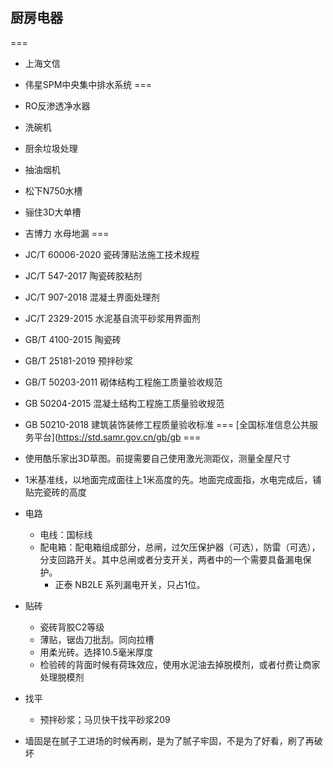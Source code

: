 ## 厨房电器
===
- 上海文信
- 伟星SPM中央集中排水系统
===
- RO反渗透净水器
- 洗碗机
- 厨余垃圾处理
- 抽油烟机
- 松下N750水槽
- 骊住3D大单槽
- 吉博力 水母地漏
===
- JC/T 60006-2020 瓷砖薄贴法施工技术规程
- JC/T 547-2017   陶瓷砖胶粘剂
- JC/T 907-2018 混凝土界面处理剂
- JC/T 2329-2015 水泥基自流平砂浆用界面剂
- GB/T 4100-2015 陶瓷砖
- GB/T 25181-2019 预拌砂浆
- GB/T 50203-2011 砌体结构工程施工质量验收规范
- GB 50204-2015 混凝土结构工程施工质量验收规范
- GB 50210-2018 建筑装饰装修工程质量验收标准
===
[全国标准信息公共服务平台](https://std.samr.gov.cn/gb/gb
===
- 使用酷乐家出3D草图。前提需要自己使用激光测距仪，测量全屋尺寸
- 1米基准线，以地面完成面往上1米高度的先。地面完成面指，水电完成后，铺贴完瓷砖的高度
- 电路
  - 电线：国标线
  - 配电箱：配电箱组成部分，总闸，过欠压保护器（可选），防雷（可选），分支回路开关。其中总闸或者分支开关，两者中的一个需要具备漏电保护。
    - 正泰 NB2LE 系列漏电开关，只占1位。
- 贴砖
  - 瓷砖背胶C2等级
  - 薄贴，锯齿刀批刮。同向拉槽
  - 用柔光砖。选择10.5毫米厚度
  - 检验砖的背面时候有荷珠效应，使用水泥油去掉脱模剂，或者付费让商家处理脱模剂
- 找平
  - 预拌砂浆；马贝快干找平砂浆209

- 墙固是在腻子工进场的时候再刷，是为了腻子牢固，不是为了好看，刷了再破坏

